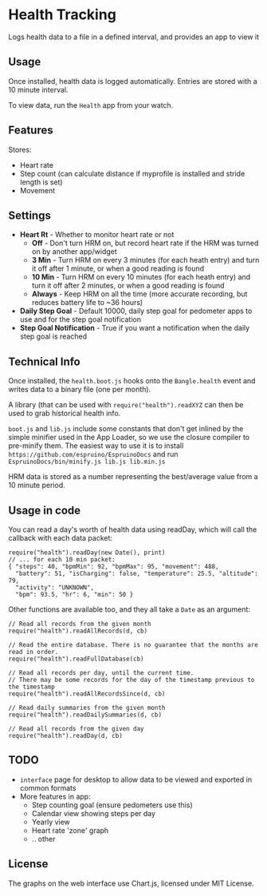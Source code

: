 # Health Tracking

Logs health data to a file in a defined interval, and provides an app to view it

## Usage

Once installed, health data is logged automatically. Entries are stored with a 10 minute interval.

To view data, run the `Health` app from your watch.

## Features

Stores:

* Heart rate
* Step count (can calculate distance if myprofile is installed and stride length is set)
* Movement

## Settings

* **Heart Rt** - Whether to monitor heart rate or not
  * **Off** - Don't turn HRM on, but record heart rate if the HRM was turned on by another app/widget
  * **3 Min** - Turn HRM on every 3 minutes (for each heath entry) and turn it off after 1 minute, or when a good reading is found
  * **10 Min** - Turn HRM on every 10 minutes (for each heath entry) and turn it off after 2 minutes, or when a good reading is found
  * **Always** - Keep HRM on all the time (more accurate recording, but reduces battery life to ~36 hours)
* **Daily Step Goal** - Default 10000, daily step goal for pedometer apps to use and for the step goal notification
* **Step Goal Notification** - True if you want a notification when the daily step goal is reached


## Technical Info

Once installed, the `health.boot.js` hooks onto the `Bangle.health` event and
writes data to a binary file (one per month).

A library (that can be used with `require("health").readXYZ` can then be used
to grab historical health info.

`boot.js` and `lib.js` include some constants that don't get inlined by the simple
minifier used in the App Loader, so we use the closure compiler to pre-minify them.
The easiest way to use it is to install `https://github.com/espruino/EspruinoDocs`
and run `EspruinoDocs/bin/minify.js lib.js lib.min.js`

HRM data is stored as a number representing the best/average value from a 10 minute period.

## Usage in code

You can read a day's worth of health data using readDay, which will call the callback with each data packet:

```
require("health").readDay(new Date(), print)
// ... for each 10 min packet:
{ "steps": 40, "bpmMin": 92, "bpmMax": 95, "movement": 488,
  "battery": 51, "isCharging": false, "temperature": 25.5, "altitude": 79,
  "activity": "UNKNOWN",
  "bpm": 93.5, "hr": 6, "min": 50 }
```

Other functions are available too, and they all take a `Date` as an argument:

```
// Read all records from the given month
require("health").readAllRecords(d, cb)

// Read the entire database. There is no guarantee that the months are read in order.
require("health").readFullDatabase(cb)

// Read all records per day, until the current time.
// There may be some records for the day of the timestamp previous to the timestamp
require("health").readAllRecordsSince(d, cb)

// Read daily summaries from the given month
require("health").readDailySummaries(d, cb)

// Read all records from the given day
require("health").readDay(d, cb)
```


## TODO

* `interface` page for desktop to allow data to be viewed and exported in common formats
* More features in app:
  * Step counting goal (ensure pedometers use this)
  * Calendar view showing steps per day
  * Yearly view
  * Heart rate 'zone' graph
  * .. other

## License

The graphs on the web interface use Chart.js, licensed under MIT License.
